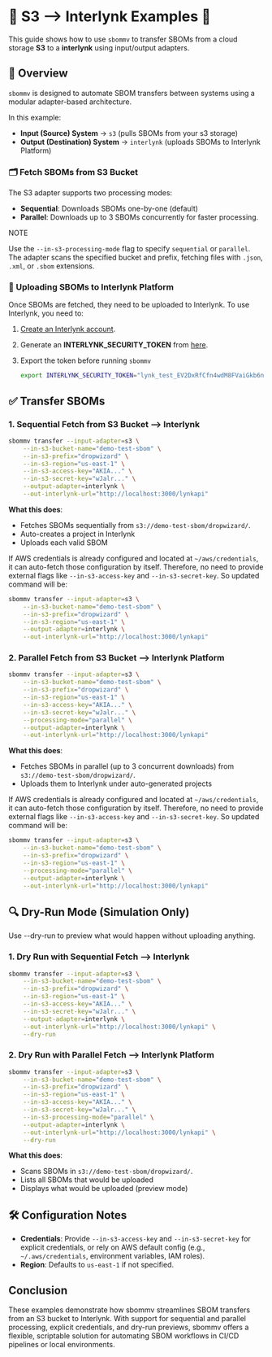 
# 🔹 S3 --> Interlynk Examples 🔹

This guide shows how to use `sbommv` to transfer SBOMs from a cloud storage **S3** to a **interlynk** using input/output adapters.

## 📘 Overview

`sbommv` is designed to automate SBOM transfers between systems using a modular adapter-based architecture.

In this example:

- **Input (Source) System** → `s3` (pulls SBOMs from your s3 storage)
- **Output (Destination) System** → `interlynk` (uploads SBOMs to Interlynk Platform)

### 🗂️ Fetch SBOMs from S3 Bucket

The S3 adapter supports two processing modes:

- **Sequential**: Downloads SBOMs one-by-one (default)
- **Parallel**: Downloads up to 3 SBOMs concurrently for faster processing.

NOTE

Use the `--in-s3-processing-mode` flag to specify `sequential` or `parallel`. The adapter scans the specified bucket and prefix, fetching files with `.json`, `.xml`, or `.sbom` extensions.

### 🚀 Uploading SBOMs to Interlynk Platform

Once SBOMs are fetched, they need to be uploaded to Interlynk. To use Interlynk, you need to:

1. [Create an Interlynk account](https://app.interlynk.io/auth).
2. Generate an **INTERLYNK_SECURITY_TOKEN** from [here](https://app.interlynk.io/vendor/settings?tab=security%20tokens).
3. Export the token before running `sbommv`

    ```bash
    export INTERLYNK_SECURITY_TOKEN="lynk_test_EV2DxRfCfn4wdM8FVaiGkb6ny3KgSJ7JE5zT"
    ```

## ✅ Transfer SBOMs

### 1. Sequential Fetch from S3 Bucket --> Interlynk

```bash
sbommv transfer --input-adapter=s3 \
    --in-s3-bucket-name="demo-test-sbom" \
    --in-s3-prefix="dropwizard" \
    --in-s3-region="us-east-1" \
    --in-s3-access-key="AKIA..." \
    --in-s3-secret-key="wJalr..." \
    --output-adapter=interlynk \
    --out-interlynk-url="http://localhost:3000/lynkapi"
```

**What this does**:

- Fetches SBOMs sequentially from `s3://demo-test-sbom/dropwizard/`.
- Auto-creates a project in Interlynk
- Uploads each valid SBOM

If AWS credentials is already configured and located at `~/aws/credentials`, it can auto-fetch those configuration by itself. Therefore, no need to provide external flags like `--in-s3-access-key` and `--in-s3-secret-key`. So updated command will be:

```bash
sbommv transfer --input-adapter=s3 \
    --in-s3-bucket-name="demo-test-sbom" \
    --in-s3-prefix="dropwizard" \
    --in-s3-region="us-east-1" \
    --output-adapter=interlynk \
    --out-interlynk-url="http://localhost:3000/lynkapi"
```

### 2. Parallel Fetch from S3 Bucket --> Interlynk Platform

```bash
sbommv transfer --input-adapter=s3 \
    --in-s3-bucket-name="demo-test-sbom" \
    --in-s3-prefix="dropwizard" \
    --in-s3-region="us-east-1" \
    --in-s3-access-key="AKIA..." \
    --in-s3-secret-key="wJalr..." \
    --processing-mode="parallel" \
    --output-adapter=interlynk \
    --out-interlynk-url="http://localhost:3000/lynkapi"
```

**What this does**:

- Fetches SBOMs in parallel (up to 3 concurrent downloads) from `s3://demo-test-sbom/dropwizard/`.
- Uploads them to Interlynk under auto-generated projects

If AWS credentials is already configured and located at `~/aws/credentials`, it can auto-fetch those configuration by itself. Therefore, no need to provide external flags like `--in-s3-access-key` and `--in-s3-secret-key`. So updated command will be:

```bash
sbommv transfer --input-adapter=s3 \
    --in-s3-bucket-name="demo-test-sbom" \
    --in-s3-prefix="dropwizard" \
    --in-s3-region="us-east-1" \
    --processing-mode="parallel" \
    --output-adapter=interlynk \
    --out-interlynk-url="http://localhost:3000/lynkapi"
```

## 🔍 Dry-Run Mode (Simulation Only)

Use --dry-run to preview what would happen without uploading anything.

### 1. Dry Run with Sequential Fetch --> Interlynk

```bash
sbommv transfer --input-adapter=s3 \
    --in-s3-bucket-name="demo-test-sbom" \
    --in-s3-prefix="dropwizard" \
    --in-s3-region="us-east-1" \
    --in-s3-access-key="AKIA..." \
    --in-s3-secret-key="wJalr..." \
    --output-adapter=interlynk \
    --out-interlynk-url="http://localhost:3000/lynkapi" \
    --dry-run
```

### 2. Dry Run with Parallel Fetch --> Interlynk Platform

```bash
sbommv transfer --input-adapter=s3 \
    --in-s3-bucket-name="demo-test-sbom" \
    --in-s3-prefix="dropwizard" \
    --in-s3-region="us-east-1" \
    --in-s3-access-key="AKIA..." \
    --in-s3-secret-key="wJalr..." \
    --in-s3-processing-mode="parallel" \
    --output-adapter=interlynk \
    --out-interlynk-url="http://localhost:3000/lynkapi" \
    --dry-run
```

**What this does**:

- Scans SBOMs in `s3://demo-test-sbom/dropwizard/`.
- Lists all SBOMs that would be uploaded
- Displays what would be uploaded (preview mode)

## 🛠️ Configuration Notes

- **Credentials**: Provide `--in-s3-access-key` and `--in-s3-secret-key` for explicit credentials, or rely on AWS default config (e.g., `~/.aws/credentials`, environment variables, IAM roles).
- **Region**: Defaults to `us-east-1` if not specified.

## Conclusion

These examples demonstrate how sbommv streamlines SBOM transfers from an S3 bucket to Interlynk. With support for sequential and parallel processing, explicit credentials, and dry-run previews, sbommv offers a flexible, scriptable solution for automating SBOM workflows in CI/CD pipelines or local environments.

